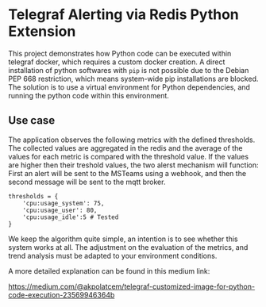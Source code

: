 # Telegraf Alerting via Redis Python Extension

This project demonstrates how Python code can be executed within telegraf docker, which requires a custom docker creation. 
A direct installation of python softwares with `pip` is not possible due to the Debian PEP 668 restriction, which means system-wide pip installations are blocked. The solution is to use a virtual environment for Python dependencies, and running the python code within this environment.

## Use case

The application observes the following metrics with the defined thresholds. The collected values are aggregated in the redis and the average of the values for each metric is compared with the threshold value. If the values are higher then their treshold values, the two alerst mechanism will function: First an alert will be sent to the MSTeams using a webhook, and then the second message will be sent to the mqtt broker. 
```
thresholds = {
    'cpu:usage_system': 75,
    'cpu:usage_user': 80,
    'cpu:usage_idle':5 # Tested
}
```
We keep the algorithm quite simple, an intention is to see whether this system works at all. The adjustment on the evaluation of the metrics, and trend analysis must be adapted to your environment conditions. 

A more detailed explanation can be found in this medium link: 

https://medium.com/@akpolatcem/telegraf-customized-image-for-python-code-execution-23569946364b
